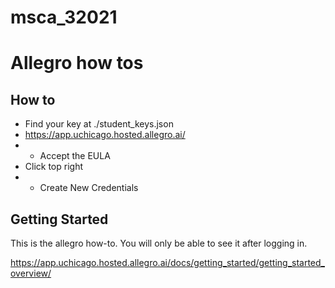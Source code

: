 # msca_32021
# Allegro how tos




## How to

- Find your key at ./student_keys.json
- https://app.uchicago.hosted.allegro.ai/
- - Accept the EULA
- Click top right
- - Create New Credentials


## Getting Started
This is the allegro how-to. You will only be able to see it after logging in.

https://app.uchicago.hosted.allegro.ai/docs/getting_started/getting_started_overview/
